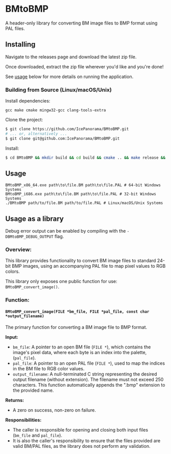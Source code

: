 # BMtoBMP
A header-only library for converting BM image files to BMP format using PAL files.

## Installing

Navigate to the releases page and download the latest zip file.

Once downloaded, extract the zip file wherever you'd like and you're done!

See [usage](#Usage) below for more details on running the application.

### Building from Source (Linux/macOS/Unix)

Install dependencies:

```
gcc make cmake mingw32-gcc clang-tools-extra
```

Clone the project:
```bash
$ git clone https://github.com/IcePanorama/BMtoBMP.git
# ... or, alternatively ...
$ git clone git@github.com:IcePanorama/BMtoBMP.git
```

Install:
```bash
$ cd BMtoBMP && mkdir build && cd build && cmake .. && make release && cd ..
```

## Usage
```
BMtoBMP_x86_64.exe path\to\file.BM path\to\file.PAL # 64-bit Windows Systems
BMtoBMP_i686.exe path\to\file.BM path\to\file.PAL # 32-bit Windows Systems
./BMtoBMP path/to/file.BM path/to/file.PAL # Linux/macOS/Unix Systems
```

## Usage as a library

Debug error output can be enabled by compiling with the `-DBMtoBMP_DEBUG_OUTPUT` flag.

### Overview:
This library provides functionality to convert BM image files to standard 24-bit BMP images, using an accompanying PAL file to map pixel values to RGB colors.

This library only exposes one public function for use: `BMtoBMP_convert_image()`.

### Function:

#### `BMtoBMP_convert_image(FILE *bm_file, FILE *pal_file, const char *output_filename)`

The primary function for converting a BM image file to BMP format.

**Input:**
* `bm_file`: A pointer to an open BM file (`FILE *`), which contains the image's pixel data, where each byte is an index into the palette, (`pal_file`).
* `pal_file`: A pointer to an open PAL file (`FILE *`), used to map the indices in the BM file to RGB color values.
* `output_filename`: A null-terminated C string representing the desired output filename (without extension). The filename must not exceed 250 characters. This function automatically appends the ".bmp" extension to the provided name.

**Returns:**
* A zero on success, non-zero on failure.

 **Responsibilities:**
* The caller is responsible for opening and closing both input files (`bm_file` and `pal_file`).
* It is also the caller's responsibility to ensure that the files provided are valid BM/PAL files, as the library does not perform any validation.
